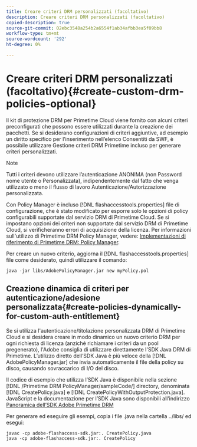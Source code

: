 ```yaml
---
title: Creare criteri DRM personalizzati (facoltativo)
description: Creare criteri DRM personalizzati (facoltativo)
copied-description: true
source-git-commit: 02ebc3548a254b2a6554f1ab34afbb3ea5f09bb8
workflow-type: tm+mt
source-wordcount: '292'
ht-degree: 0%

---
```


# Creare criteri DRM personalizzati (facoltativo){#create-custom-drm-policies-optional}

Il kit di protezione DRM per Primetime Cloud viene fornito con alcuni criteri preconfigurati che possono essere utilizzati durante la creazione dei pacchetti. Se si desiderano configurazioni di criteri aggiuntive, ad esempio un diritto specifico per l’inserimento nell’elenco Consentiti da SWF, è possibile utilizzare Gestione criteri DRM Primetime incluso per generare criteri personalizzati.

>[!NOTE]
>
>Tutti i criteri devono utilizzare l’autenticazione ANONIMA (non Password nome utente o Personalizzata), indipendentemente dal fatto che venga utilizzato o meno il flusso di lavoro Autenticazione/Autorizzazione personalizzata.

Con Policy Manager è incluso [!DNL flashaccesstools.properties] file di configurazione, che è stato modificato per esporre solo le opzioni di policy configurabili supportate dal servizio DRM di Primetime Cloud. Se si impostano opzioni dei criteri non supportate dal servizio DRM di Primetime Cloud, si verificheranno errori di acquisizione della licenza. Per informazioni sull&#39;utilizzo di Primetime DRM Policy Manager, vedere: [Implementazioni di riferimento di Primetime DRM: Policy Manager](https://help.adobe.com/en_US/primetime/drm/5.3/reference_implementations/index.html#concept-DRM_Policy_Manager).

Per creare un nuovo criterio, aggiorna il [!DNL flashaccesstools.properties] file come desiderato, quindi utilizzare il comando:

```
java -jar libs/AdobePolicyManager.jar new myPolicy.pol
```

## Creazione dinamica di criteri per autenticazione/adesione personalizzata{#create-policies-dynamically-for-custom-auth-entitlement}

Se si utilizza l&#39;autenticazione/titolazione personalizzata DRM di Primetime Cloud e si desidera creare in modo dinamico un nuovo criterio DRM per ogni richiesta di licenza (anziché richiamare i criteri da un pool pregenerato), l&#39;Adobe consiglia di utilizzare direttamente l&#39;SDK Java DRM di Primetime. L’utilizzo diretto dell’SDK Java è più veloce della [!DNL AdobePolicyManager.jar] che invia automaticamente il file della policy su disco, causando sovraccarico di I/O del disco.

Il codice di esempio che utilizza l’SDK Java è disponibile nella sezione [!DNL /Primetime DRM PolicyManager/sampleCode/] directory, denominata [!DNL CreatePolicy.java] e [!DNL CreatePolicyWithOutputProtection.java]. JavaScript e la documentazione per l’SDK Java sono disponibili all’indirizzo [Panoramica dell’SDK Adobe Primetime DRM](../../../digital-rights-management/drm-sdk-overview/overview.md)

Per generare ed eseguire gli esempi, copia i file .java nella cartella ../libs/ ed esegui:

```
javac -cp adobe-flashaccess-sdk.jar:. CreatePolicy.java
java -cp adobe-flashaccess-sdk.jar:. CreatePolicy
```

